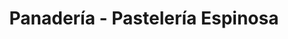 ---
title: "Panadería - Pastelería Espinosa"
url: /alcazar-de-san-juan/panaderia-pasteleria-espinosa/
shop: panadería
---